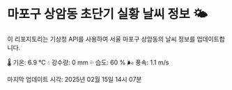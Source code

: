 
# 마포구 상암동 초단기 실황 날씨 정보 🌤️

이 리포지토리는 기상청 API를 사용하여 서울 마포구 상암동의 날씨 정보를 업데이트합니다. 

🌡️ 기온: 6.9 ℃
💧 강수량: 0 mm
💦 습도: 60 %
🌬️ 풍속: 1.1 m/s

마지막 업데이트 시각: 2025년 02월 15일 14시 07분    
